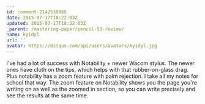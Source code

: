 ```yaml
---
id: comment-2142538865
date: 2015-07-17T18:22:03Z
updated: 2015-07-17T18:22:03Z
_parent: /mastering-paper/pencil-53-review/
name: kyidyl
url: ''
avatar: https://disqus.com/api/users/avatars/kyidyl.jpg
---
```


I've had a lot of success with Notability + newer Wacom stylus. The newer ones
have cloth on the tips, which helps with that rubber-on-glass drag. Plus
notability has a zoom feature with palm rejection. I take all my notes for
school that way. The zoom feature on Notability shows you the page you're
writing on as well as the zoomed in section, so you can write precisely and see
the results at the same time.

